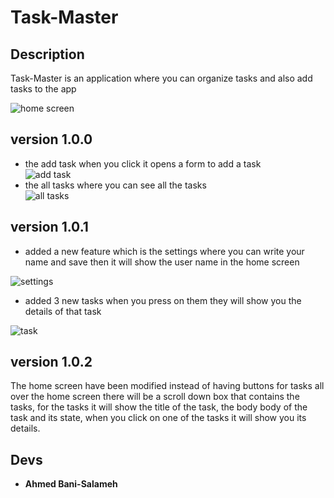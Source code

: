 # Task-Master

## Description 

Task-Master is an application where you can organize tasks and also add tasks to the app 

![home screen](screenshots/homeScreen.png)  

## version 1.0.0

- the add task when you click it opens a form to add a task  
![add task](screenshots/addTask.png)  
- the all tasks where you can see all the tasks  
![all tasks](screenshots/allTasks.png)  

## version 1.0.1

- added a new feature which is the settings where you can write your name and save then it will show the user name in the home screen  

![settings](screenshots/settings.png)  

- added 3 new tasks when you press on them they will show you the details of that task  

![task](screenshots/task.png)  

## version 1.0.2  

The home screen have been modified instead of having buttons for tasks all over the home screen there will be a scroll down box that contains the tasks, for the tasks it will show the title of the task, the body body of the task and its state, when you click on one of the tasks it will show you its details. 

## Devs 

- **Ahmed Bani-Salameh**